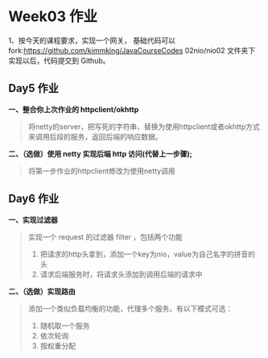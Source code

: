 # Week03 作业
1、按今天的课程要求，实现一个网关，
基础代码可以 fork:https://github.com/kimmking/JavaCourseCodes 02nio/nio02 文件夹下
实现以后，代码提交到 Github。
## Day5 作业
**一、整合你上次作业的 httpclient/okhttp**  
> 将netty的server，把写死的字符串，替换为使用httpclient或者okhttp方式来调用后段的服务，返回后端的响应数据。

**二、（选做）使用 netty 实现后端 http 访问(代替上一步骤);**  
> 将第一步作业的httpclient修改为使用netty调用

## Day6 作业
**一、实现过滤器**
> 实现一个 request 的过滤器 filter ，包括两个功能
> 1. 把请求的http头拿到，添加一个key为nio，value为自己名字的拼音的头
> 2. 请求后端服务时，将请求头添加到调用后端的请求中

**二、（选做）实现路由**
> 添加一个类似负载均衡的功能，代理多个服务。有以下模式可选：
> 1. 随机取一个服务
> 2. 依次轮询
> 3. 按权重分配
